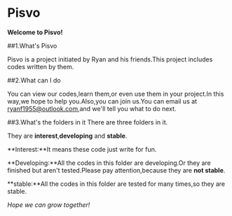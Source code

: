 # Pisvo

**Welcome to Pisvo!**

##1.What's Pisvo

Pisvo is a project initiated by Ryan and his friends.This project includes codes written by them.

##2.What can I do

You can view our codes,learn them,or even use them in your project.In this way,we hope to help you.Also,you can join us.You can email us at ryanf1955@outlook.com,and we'll tell you what to do next.

##3.What's the folders in it
There are three folders in it.

They are **interest**,**developing** and **stable**.

**Interest:**It means these code just write for fun.

**Developing:**All the codes in this folder are developing.Or they are finished but aren't tested.Please pay attention,because they are **not stable**.

**stable:**All the codes in this folder are tested for many times,so they are stable.

*Hope we can grow together!*